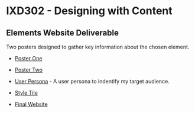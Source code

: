 <h1>IXD302 - Designing with Content</h1>

<h2>Elements Website Deliverable</h2>

Two posters designed to gather key information about the chosen element.

- [Poster One](http://martinemcgrath.github.io/the-elements/images/poster1.png) 
- [Poster Two](http://martinemcgrath.github.io/the-elements/images/poster2.png) 

- [User Persona](http://martinemcgrath.github.io/the-elements/images/user-persona.png) - A user persona to indentify my target audience.

- [Style Tile](http://martinemcgrath.github.io/the-elements/images/element-style-tile.png)

-  [Final Website](http://martinemcgrath.github.io/the-elements/index.html) 